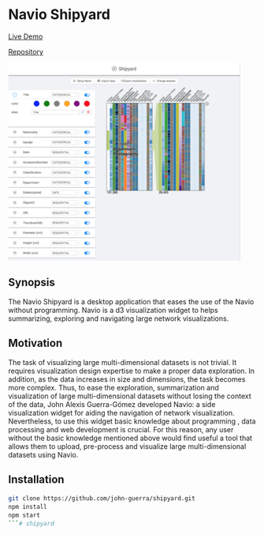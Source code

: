 # Navio Shipyard

[Live Demo](https://john-guerra.github.io/shipyard/build/)

[Repository](https://github.com/john-guerra/shipyard)

<img src="demo.png" alt="Navio Shipyard" height="400">

## Synopsis
The Navio Shipyard is a desktop application that eases the use of the Navio without programming. Navio is a d3 visualization widget to helps summarizing, exploring and navigating large network visualizations.

## Motivation
The task of visualizing large multi-dimensional datasets is not trivial. It requires visualization design expertise to make a proper data exploration. In addition, as the data increases in size and dimensions, the task becomes more complex. Thus, to ease the exploration, summarization and visualization of large multi-dimensional datasets without losing the context of the data, John Alexis Guerra-Gómez developed Navio: a side visualization widget for aiding the navigation of network visualization. Nevertheless, to use this widget basic knowledge about programming , data processing and web development is crucial. For this reason, any user without the basic knowledge mentioned above would find useful a tool that allows them to upload, pre-process and visualize large multi-dimensional datasets using Navio.

## Installation
```sh
git clone https://github.com/john-guerra/shipyard.git
npm install
npm start
```# shipyard
